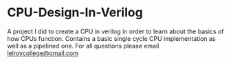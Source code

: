 # CPU-Design-In-Verilog
A project I did to create a CPU in verilog in order to learn about the basics of how CPUs function.
Contains a basic single cycle CPU implementation as well as a pipelined one. For all questions please email lelroycollege@gmail.com
